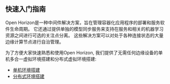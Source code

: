 ## 快速入门指南

Open Horizon是一种中间件解决方案，旨在管理容器化应用程序的部署和服务软件生命周期。 
它还通过提供单独的模型同步服务来支持在服务和相关的机器学习资源之间进行可选的关注点分离。 
这些解决方案可以对处于各种连接状态的大量边缘计算节点进行自治管理。

为了方便大家快速熟悉和使用Open Horizon, 我们提供了无需任何边缘设备的单机多合一虚拟环境搭建和分布式虚拟环境搭建:

* [单机环境搭建](./all-in-one-vm.md)
* [分布式环境搭建](./distributed-environment-vm.md)